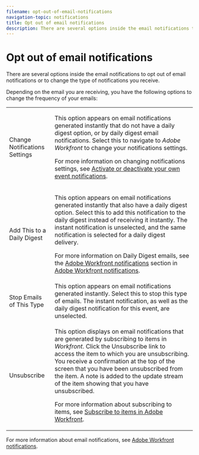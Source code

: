 ```yaml
---
filename: opt-out-of-email-notifications
navigation-topic: notifications
title: Opt out of email notifications
description: There are several options inside the email notifications to opt out of email notifications or to change the type of notifications you receive.
---
```


# Opt out of email notifications

There are several options inside the email notifications to opt out of email notifications or to change the&nbsp;type of notifications you receive.&nbsp;

Depending on the email you are receiving, you have the following options to change the frequency of your emails:&nbsp;

<table cellspacing="0"> 
 <col> 
 <col> 
 <tbody> 
  <tr> 
   <td role="rowheader"><span class="bold">Change Notifications Settings</span> </td> 
   <td> <p>This option appears on email notifications generated instantly that do not have a daily digest option, or by daily digest email notifications.&nbsp;Select this to navigate to <em>Adobe Workfront</em> to change your notifications settings.</p> <p>For more information on changing notifications settings, see <a href="../../workfront-basics/using-notifications/activate-or-deactivate-your-own-event-notifications.md" class="MCXref xref">Activate or deactivate your own event notifications</a>.</p> </td> 
  </tr> 
  <tr> 
   <td role="rowheader"><span class="bold">Add This to a Daily Digest</span> </td> 
   <td> <p>This option appears on email notifications generated instantly that also have a daily digest option. Select this to add this notification to the daily digest instead of receiving it instantly.&nbsp;The instant notification is unselected, and the same notification is&nbsp;selected for a daily digest delivery.&nbsp;</p> <p>For more information on Daily&nbsp;Digest emails, see the <a href="../../workfront-basics/using-notifications/wf-notifications.md#receiving-daily-digest-notifications" class="MCXref xref">Adobe Workfront notifications</a> section in <a href="../../workfront-basics/using-notifications/wf-notifications.md" class="MCXref xref">Adobe Workfront notifications</a>.</p> </td> 
  </tr> 
  <tr> 
   <td role="rowheader"><span class="bold">Stop Emails of This Type</span> </td> 
   <td>This option appears on email notifications generated instantly. Select this to stop this type of emails. The instant notification, as well as the daily digest notification for this event, are unselected.</td> 
  </tr> 
  <tr> 
   <td role="rowheader"><span class="bold">Unsubscribe</span> </td> 
   <td> <p>This option displays&nbsp;on email notifications that are generated by subscribing to items in <em>Workfront</em>. Click the Unsubscribe link to access&nbsp;the item to which you are unsubscribing. You receive a confirmation at the top of the screen that you have been unsubscribed from the item. A note is added to the update stream of the item showing that you have unsubscribed. </p> <p>For more information about subscribing to items, see <a href="../../workfront-basics/using-notifications/subscribe-to-items-in-workfront.md" class="MCXref xref">Subscribe to items in Adobe Workfront</a>.</p> </td> 
  </tr> 
 </tbody> 
</table>

For more information about email notifications, see [Adobe Workfront notifications](../../workfront-basics/using-notifications/wf-notifications.md).
